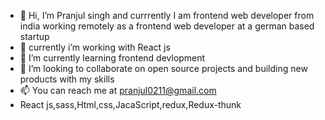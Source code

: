 - 👋 Hi, I’m Pranjul singh and currrently I am frontend web developer from india working remotely as a frontend web developer at a german based startup
- 👀 currently i’m working with React js 
- 🌱 I’m currently learning frontend devlopment
- 💞️ I’m looking to collaborate on open source projects and building new products with my skills 
- 📫 You can reach me at pranjul0211@gmail.com
- React js,sass,Html,css,JacaScript,redux,Redux-thunk


<!---
winner021/winner021 is a ✨ special ✨ repository because its `README.md` (this file) appears on your GitHub profile.
You can click the Preview link to take a look at your changes.
--->
